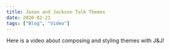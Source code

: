 ```yaml
---
title: Jason and Jackson Talk Themes
date: 2020-02-21
tags: ["Blog", "Video"]
---
```


Here is a video about composing and styling themes with J&J!

<YouTube youTubeId="6Z4p-qjnKCQ" />
